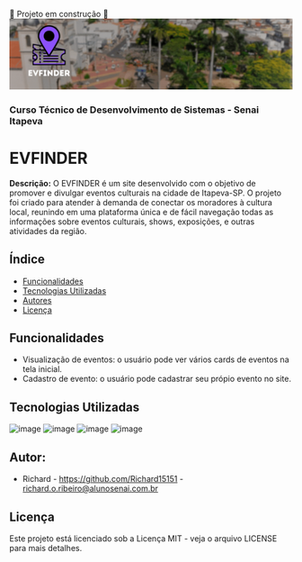 :construction: Projeto em construção :construction:
![Imagem de capa](/assets/img/capaREADME.gif)
### Curso Técnico de Desenvolvimento de Sistemas - Senai Itapeva
# EVFINDER
**Descrição:**
O EVFINDER é um site desenvolvido com o objetivo de promover e divulgar eventos culturais na cidade de Itapeva-SP. O projeto foi criado para atender à demanda de conectar os moradores à cultura local, reunindo em uma plataforma única e de fácil navegação todas as informações sobre eventos culturais, shows, exposições, e outras atividades da região.
## Índice
* [Funcionalidades](#Funcionalidades)
* [Tecnologias Utilizadas](#TecnologiasUtilizadas)
* [Autores](#Autores)
* [Licença](#Licença)
## Funcionalidades
 - Visualização de eventos: o usuário pode ver vários cards de eventos na tela inicial.
 - Cadastro de evento: o usuário pode cadastrar seu própio evento no site.
## Tecnologias Utilizadas
![image](https://img.shields.io/badge/HTML5-E34F26?style=for-the-badge&logo=html5&logoColor=white)
![image](https://img.shields.io/badge/CSS3-1572B6?style=for-the-badge&logo=css3&logoColor=white)
![image](https://img.shields.io/badge/Bootstrap-563D7C?style=for-the-badge&logo=bootstrap&logoColor=white)
![image](https://img.shields.io/badge/JavaScript-323330?style=for-the-badge&logo=javascript&logoColor=F7DF1E)
## Autor:
- Richard - https://github.com/Richard15151 - richard.o.ribeiro@alunosenai.com.br
## Licença
Este projeto está licenciado sob a Licença MIT - veja o arquivo LICENSE para mais detalhes.
